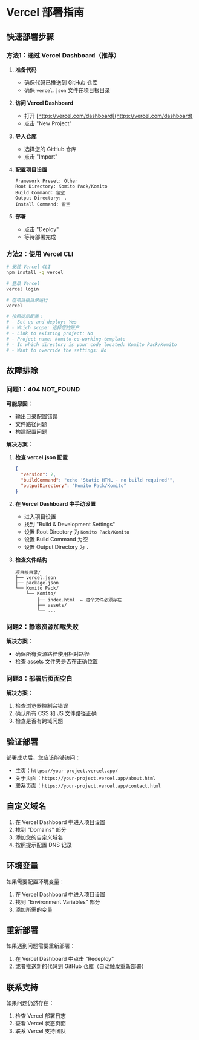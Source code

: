 # Vercel 部署指南

## 快速部署步骤

### 方法1：通过 Vercel Dashboard（推荐）

1. **准备代码**
   - 确保代码已推送到 GitHub 仓库
   - 确保 `vercel.json` 文件在项目根目录

2. **访问 Vercel Dashboard**
   - 打开 [https://vercel.com/dashboard](https://vercel.com/dashboard)
   - 点击 "New Project"

3. **导入仓库**
   - 选择您的 GitHub 仓库
   - 点击 "Import"

4. **配置项目设置**
   ```
   Framework Preset: Other
   Root Directory: Komito Pack/Komito
   Build Command: 留空
   Output Directory: .
   Install Command: 留空
   ```

5. **部署**
   - 点击 "Deploy"
   - 等待部署完成

### 方法2：使用 Vercel CLI

```bash
# 安装 Vercel CLI
npm install -g vercel

# 登录 Vercel
vercel login

# 在项目根目录运行
vercel

# 按照提示配置：
# - Set up and deploy: Yes
# - Which scope: 选择您的账户
# - Link to existing project: No
# - Project name: komito-co-working-template
# - In which directory is your code located: Komito Pack/Komito
# - Want to override the settings: No
```

## 故障排除

### 问题1：404 NOT_FOUND

**可能原因：**
- 输出目录配置错误
- 文件路径问题
- 构建配置问题

**解决方案：**

1. **检查 vercel.json 配置**
   ```json
   {
     "version": 2,
     "buildCommand": "echo 'Static HTML - no build required'",
     "outputDirectory": "Komito Pack/Komito"
   }
   ```

2. **在 Vercel Dashboard 中手动设置**
   - 进入项目设置
   - 找到 "Build & Development Settings"
   - 设置 Root Directory 为 `Komito Pack/Komito`
   - 设置 Build Command 为空
   - 设置 Output Directory 为 `.`

3. **检查文件结构**
   ```
   项目根目录/
   ├── vercel.json
   ├── package.json
   └── Komito Pack/
       └── Komito/
           ├── index.html  ← 这个文件必须存在
           ├── assets/
           └── ...
   ```

### 问题2：静态资源加载失败

**解决方案：**
- 确保所有资源路径使用相对路径
- 检查 assets 文件夹是否在正确位置

### 问题3：部署后页面空白

**解决方案：**
1. 检查浏览器控制台错误
2. 确认所有 CSS 和 JS 文件路径正确
3. 检查是否有跨域问题

## 验证部署

部署成功后，您应该能够访问：
- 主页：`https://your-project.vercel.app/`
- 关于页面：`https://your-project.vercel.app/about.html`
- 联系页面：`https://your-project.vercel.app/contact.html`

## 自定义域名

1. 在 Vercel Dashboard 中进入项目设置
2. 找到 "Domains" 部分
3. 添加您的自定义域名
4. 按照提示配置 DNS 记录

## 环境变量

如果需要配置环境变量：
1. 在 Vercel Dashboard 中进入项目设置
2. 找到 "Environment Variables" 部分
3. 添加所需的变量

## 重新部署

如果遇到问题需要重新部署：
1. 在 Vercel Dashboard 中点击 "Redeploy"
2. 或者推送新的代码到 GitHub 仓库（自动触发重新部署）

## 联系支持

如果问题仍然存在：
1. 检查 Vercel 部署日志
2. 查看 Vercel 状态页面
3. 联系 Vercel 支持团队 